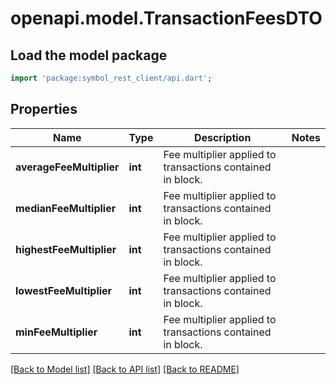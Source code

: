 # openapi.model.TransactionFeesDTO

## Load the model package
```dart
import 'package:symbol_rest_client/api.dart';
```

## Properties
Name | Type | Description | Notes
------------ | ------------- | ------------- | -------------
**averageFeeMultiplier** | **int** | Fee multiplier applied to transactions contained in block. | 
**medianFeeMultiplier** | **int** | Fee multiplier applied to transactions contained in block. | 
**highestFeeMultiplier** | **int** | Fee multiplier applied to transactions contained in block. | 
**lowestFeeMultiplier** | **int** | Fee multiplier applied to transactions contained in block. | 
**minFeeMultiplier** | **int** | Fee multiplier applied to transactions contained in block. | 

[[Back to Model list]](../README.md#documentation-for-models) [[Back to API list]](../README.md#documentation-for-api-endpoints) [[Back to README]](../README.md)


